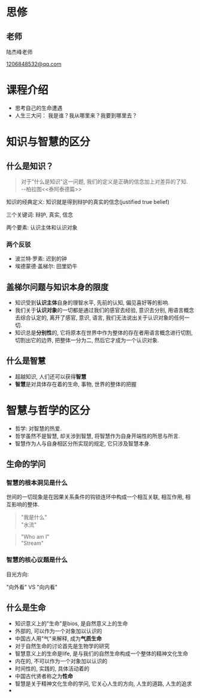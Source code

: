 # 思修

## 老师

陆杰峰老师

1206848532@qq.com

# 课程介绍

* 思考自己的生命遭遇
* 人生三大问： 我是谁？我从哪里来？我要到哪里去？

# 知识与智慧的区分

## 什么是知识？

> 对于"什么是知识"这一问题, 我们的定义是正确的信念加上对差异的了知.  
> --柏拉图<<泰阿泰德篇>>

知识的经典定义: 知识就是得到辩护的真实的信念(justified true belief)

三个关键词: 辩护, 真实, 信念

两个要素: 认识主体和认识对象

### 两个反驳

* 波兰特·罗素: 迟到的钟
* 埃德蒙德·盖梯尔: 田里奶牛

## 盖梯尔问题与知识本身的限度

* 知识受到**认识主体**自身的理智水平, 先前的认知, 偏见喜好等的影响.
* 我们关于**认识对象**的一切都是通过我们的感官去经验, 意识去分别, 用语言概念去综合认定的, 离开了感官, 意识, 语言, 我们无法说出关于认识对象的任何一切.
* 知识总是**分别性**的, 它将原本在世界中作为整体的存在者用语言概念进行切割, 切割出它的边界, 把整体一分为二, 然后它才成为一个认识对象.

## 什么是智慧

* 超越知识, 人们还可以获得**智慧**
* **智慧**是对具体存在着的生命, 事物, 世界的整体的把握

# 智慧与哲学的区分

* 哲学: 对智慧的热爱.
* 哲学虽然不是智慧, 却关涉到智慧, 将智慧作为自身开端性的所思与所言.
* 智慧作为人与自身相区分所实现的规定, 它只涉及智慧本身.

## 生命的学问

### 智慧的根本洞见是什么

世间的一切现象是在因果关系条件的钩锁连环中构成一个相互关联, 相互作用, 相互影响的整体.

> "我是什么"  
> "水流"

> "Who am I"  
> "Stream"

### 智慧的核心议题是什么

目光方向:

"向外看" VS "向内看"

## 什么是生命

* 知识意义上的"生命"是bios, 是自然意义上的生命
* 外部的, 可以作为一个对象加以认识的
* 中国古人用"气"来解释, 成为**气质生命**
* 对于自然生命的讨论首先是生物学的研究
* 智慧意义上的生命是life, 是与我们的自然生命构成一个整体的精神文化生命
* 内在的, 不可以作为一个对象加以认识的
* 时间性的, 实践的, 具体活动着的
* 中国古代贤者称之为**性命**
* 智慧是关于精神文化生命的学问, 它关心人生的方向, 人生的道路, 人生的追求
* 